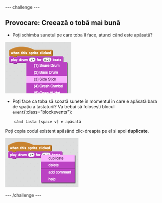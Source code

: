 \--- challenge \---

## Provocare: Creează o tobă mai bună

+ Poți schimba sunetul pe care toba îl face, atunci când este apăsată?

![captură de ecran](images/band-drum-sound.png)

+ Poți face ca toba să scoată sunete în momentul în care e apăsată bara de spațiu a tastaturii? Va trebui să folosești blocul `event`{:class="blockevents"}:

```blocks
    când tasta [space v] e apăsată
```

Poți copia codul existent apăsând clic-dreapta pe el si apoi **duplicate**.

![captură de ecran](images/band-duplicate-code.png)

\--- /challenge \---